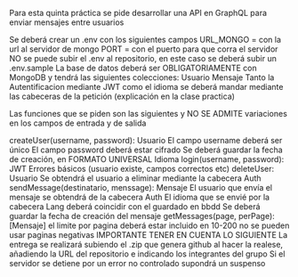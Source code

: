   Para esta quinta práctica se pide desarrollar una API en GraphQL para enviar mensajes entre usuarios

Se deberá crear un .env con los siguientes campos
URL_MONGO = con la url al servidor de mongo
PORT = con el puerto para que corra el servidor
NO se puede subir el .env al repositorio, en este caso se deberá subir un .env.sample
La base de datos deberá ser OBLIGATORIAMENTE con MongoDB y tendrá las siguientes colecciones:
Usuario
Mensaje
Tanto la Autentificacion mediante JWT como el idioma se deberá mandar mediante las cabeceras de la petición (explicación en la clase practica)

 Las funciones que se piden son las siguientes y NO SE ADMITE variaciones en los campos de entrada y de salida

createUser(username, password): Usuario
El campo username deberá ser único
El campo password deberá estar cifrado
Se deberá guardar la fecha de creación, en FORMATO UNIVERSAL
Idioma
login(username, password): JWT
Errores básicos (usuario existe, campos correctos etc)
deleteUser: Usuario
Se obtendrá el usuario a eliminar mediante la cabecera Auth
sendMessage(destinatario, menssage): Mensaje
El usuario que envía el mensaje se obtendrá de la cabecera Auth
El idioma que se envié por la cabecera Lang deberá coincidir con el guardado en bbdd
Se deberá guardar la fecha de creación del mensaje
getMessages(page, perPage): [Mensaje]
el limite por pagina deberá estar incluido en 10-200
no se pueden usar paginas negativas
IMPORTANTE TENER EN CUENTA LO SIGUIENTE
La entrega se realizará subiendo el .zip que genera github al hacer la realese, añadiendo la URL del repositorio e indicando los integrantes del grupo
Si el servidor se detiene por un error no controlado supondrá un suspenso
